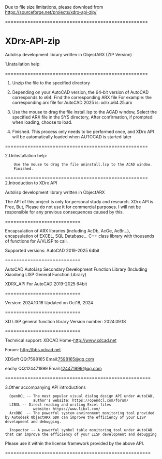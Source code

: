 Due to file size limitations, please download from 
https://sourceforge.net/projects/xdrx-api-zip/

===================================================

# XDrx-API-zip
Autolisp development library written in ObjectARX (ZIP Version)

1.Installation help:


===================================================

1. Unzip the file to the specified directory

2. Depending on your AutoCAD version, the 64-bit version of AutoCAD corresponds to x64. Find the corresponding ARX file
     For example: the corresponding arx file for AutoCAD 2025 is: xdrx.x64.25.arx
     
4. Use the mouse to drag the file install.lsp to the ACAD window, 
                                  Select the specified ARX file in the SYS directory,
                                  After confirmation, if prompted when loading, choose to load.

5. Finished. This process only needs to be performed once, and XDrx API will be automatically loaded when AUTOCAD is started later


===================================================

2.UnInstallation help:

        Use the mouse to drag the file uninstall.lsp to the ACAD window.
        Finished.


===================================================
2.Introduction to XDrx API


Autolisp development library written in ObjectARX

The API of this project is only for personal study and research. XDrx API is Free, But, Please do not use it for commercial purposes. I will not be responsible for any previous consequences caused by this.

===========================

Encapsulation of ARX libraries (including AcDb, AcGe, AcBr...), encapsulation of EXCEL, SQL Database... C++ class library with thousands of functions for A/VLISP to call.

Supported versions: AutoCAD 2019-2025 64bit

===========================

AutoCAD AutoLisp Secondary Development Function Library (Including Xiaodong LISP General Function Library)

XDRX_API For AutoCAD 2019-2025 64bit

===========================

Version: 2024.10.18 Updated on Oct18, 2024

===========================

XD LISP general function library Version number: 2024.09.18

===========================

Technical support: XDCAD Home-http://www.xdcad.net

Forum: http://bbs.xdcad.net

XDSoft QQ:7598165 Email:7598165@qq.com

eachy QQ:124471899 Email:124471899@qq.com

====================================================

3.Other accompanying API introductions

      OpenDCL -- The most popular visual dialog design API under AutoCAD, 
                 author's website: https://opendcl.com/forum/
      LIBXL -- Direct reading and writing Excel files
                 website: https://www.libxl.com/ 
      ArxDBG  -- The powerful system environment monitoring tool provided by Autodesk ObjectARX SDK can improve the efficiency of your LISP development and debugging.
  
      Inspector -- A powerful symbol table monitoring tool under AutoCAD that can improve the efficiency of your LISP development and debugging
  
  Please use it within the license framework provided by the above API.
  
====================================================

